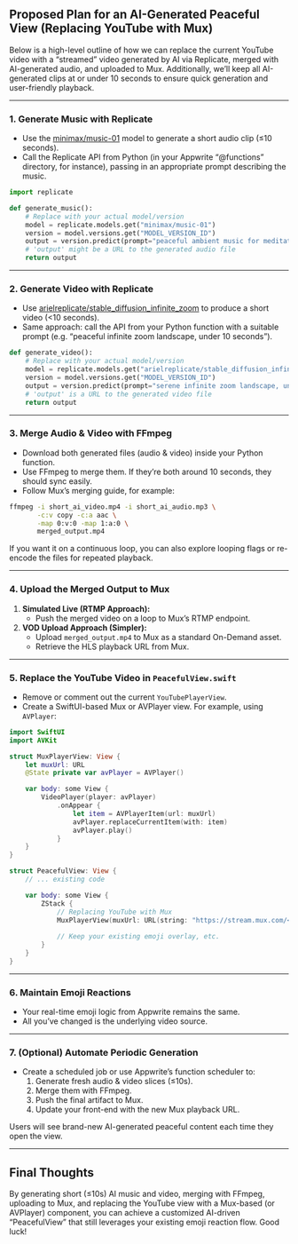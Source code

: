 ## Proposed Plan for an AI-Generated Peaceful View (Replacing YouTube with Mux)

Below is a high-level outline of how we can replace the current YouTube video with a “streamed” video generated by AI via Replicate, merged with AI-generated audio, and uploaded to Mux. Additionally, we’ll keep all AI-generated clips at or under 10 seconds to ensure quick generation and user-friendly playback.

---

### 1. Generate Music with Replicate

- Use the [minimax/music-01](https://replicate.com/minimax/music-01/api) model to generate a short audio clip (≤10 seconds).  
- Call the Replicate API from Python (in your Appwrite “@functions” directory, for instance), passing in an appropriate prompt describing the music.

```python:functions/starter-function/src/main.py
import replicate

def generate_music():
    # Replace with your actual model/version
    model = replicate.models.get("minimax/music-01")
    version = model.versions.get("MODEL_VERSION_ID")
    output = version.predict(prompt="peaceful ambient music for meditation, under 10 seconds")
    # 'output' might be a URL to the generated audio file
    return output
```

---

### 2. Generate Video with Replicate

- Use [arielreplicate/stable_diffusion_infinite_zoom](https://replicate.com/arielreplicate/stable_diffusion_infinite_zoom) to produce a short video (<10 seconds).  
- Same approach: call the API from your Python function with a suitable prompt (e.g. “peaceful infinite zoom landscape, under 10 seconds”).

```python:functions/starter-function/src/main.py
def generate_video():
    # Replace with your actual model/version
    model = replicate.models.get("arielreplicate/stable_diffusion_infinite_zoom")
    version = model.versions.get("MODEL_VERSION_ID")
    output = version.predict(prompt="serene infinite zoom landscape, under 10 seconds")
    # 'output' is a URL to the generated video file
    return output
```

---

### 3. Merge Audio & Video with FFmpeg

- Download both generated files (audio & video) inside your Python function.  
- Use FFmpeg to merge them. If they’re both around 10 seconds, they should sync easily.  
- Follow Mux’s merging guide, for example:

```bash
ffmpeg -i short_ai_video.mp4 -i short_ai_audio.mp3 \
       -c:v copy -c:a aac \
       -map 0:v:0 -map 1:a:0 \
       merged_output.mp4
```

If you want it on a continuous loop, you can also explore looping flags or re-encode the files for repeated playback.

---

### 4. Upload the Merged Output to Mux

1. **Simulated Live (RTMP Approach):**  
   - Push the merged video on a loop to Mux’s RTMP endpoint.  
2. **VOD Upload Approach (Simpler):**  
   - Upload `merged_output.mp4` to Mux as a standard On-Demand asset.  
   - Retrieve the HLS playback URL from Mux.

---

### 5. Replace the YouTube Video in `PeacefulView.swift`

- Remove or comment out the current `YouTubePlayerView`.  
- Create a SwiftUI-based Mux or AVPlayer view. For example, using `AVPlayer`:

```swift:TikTokClone/TikTokClone/Views/PeacefulView.swift
import SwiftUI
import AVKit

struct MuxPlayerView: View {
    let muxUrl: URL
    @State private var avPlayer = AVPlayer()

    var body: some View {
        VideoPlayer(player: avPlayer)
            .onAppear {
                let item = AVPlayerItem(url: muxUrl)
                avPlayer.replaceCurrentItem(with: item)
                avPlayer.play()
            }
    }
}

struct PeacefulView: View {
    // ... existing code

    var body: some View {
        ZStack {
            // Replacing YouTube with Mux
            MuxPlayerView(muxUrl: URL(string: "https://stream.mux.com/<YOUR_PLAYBACK_ID>.m3u8")!)
            
            // Keep your existing emoji overlay, etc.
        }
    }
}
```

---

### 6. Maintain Emoji Reactions

- Your real-time emoji logic from Appwrite remains the same.  
- All you’ve changed is the underlying video source.

---

### 7. (Optional) Automate Periodic Generation

- Create a scheduled job or use Appwrite’s function scheduler to:  
  1. Generate fresh audio & video slices (≤10s).  
  2. Merge them with FFmpeg.  
  3. Push the final artifact to Mux.  
  4. Update your front-end with the new Mux playback URL.  

Users will see brand-new AI-generated peaceful content each time they open the view.

---

## Final Thoughts

By generating short (≤10s) AI music and video, merging with FFmpeg, uploading to Mux, and replacing the YouTube view with a Mux-based (or AVPlayer) component, you can achieve a customized AI-driven “PeacefulView” that still leverages your existing emoji reaction flow. Good luck!